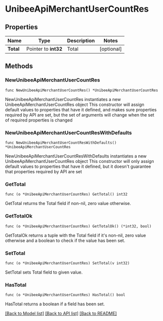 # UnibeeApiMerchantUserCountRes

## Properties

Name | Type | Description | Notes
------------ | ------------- | ------------- | -------------
**Total** | Pointer to **int32** | Total | [optional] 

## Methods

### NewUnibeeApiMerchantUserCountRes

`func NewUnibeeApiMerchantUserCountRes() *UnibeeApiMerchantUserCountRes`

NewUnibeeApiMerchantUserCountRes instantiates a new UnibeeApiMerchantUserCountRes object
This constructor will assign default values to properties that have it defined,
and makes sure properties required by API are set, but the set of arguments
will change when the set of required properties is changed

### NewUnibeeApiMerchantUserCountResWithDefaults

`func NewUnibeeApiMerchantUserCountResWithDefaults() *UnibeeApiMerchantUserCountRes`

NewUnibeeApiMerchantUserCountResWithDefaults instantiates a new UnibeeApiMerchantUserCountRes object
This constructor will only assign default values to properties that have it defined,
but it doesn't guarantee that properties required by API are set

### GetTotal

`func (o *UnibeeApiMerchantUserCountRes) GetTotal() int32`

GetTotal returns the Total field if non-nil, zero value otherwise.

### GetTotalOk

`func (o *UnibeeApiMerchantUserCountRes) GetTotalOk() (*int32, bool)`

GetTotalOk returns a tuple with the Total field if it's non-nil, zero value otherwise
and a boolean to check if the value has been set.

### SetTotal

`func (o *UnibeeApiMerchantUserCountRes) SetTotal(v int32)`

SetTotal sets Total field to given value.

### HasTotal

`func (o *UnibeeApiMerchantUserCountRes) HasTotal() bool`

HasTotal returns a boolean if a field has been set.


[[Back to Model list]](../README.md#documentation-for-models) [[Back to API list]](../README.md#documentation-for-api-endpoints) [[Back to README]](../README.md)


